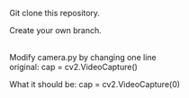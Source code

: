 Git clone this repository.

Create your own branch.

<br>
Modify camera.py by changing one line
<br>
original: cap = cv2.VideoCapture()

What it should be: cap = cv2.VideoCapture(0)
